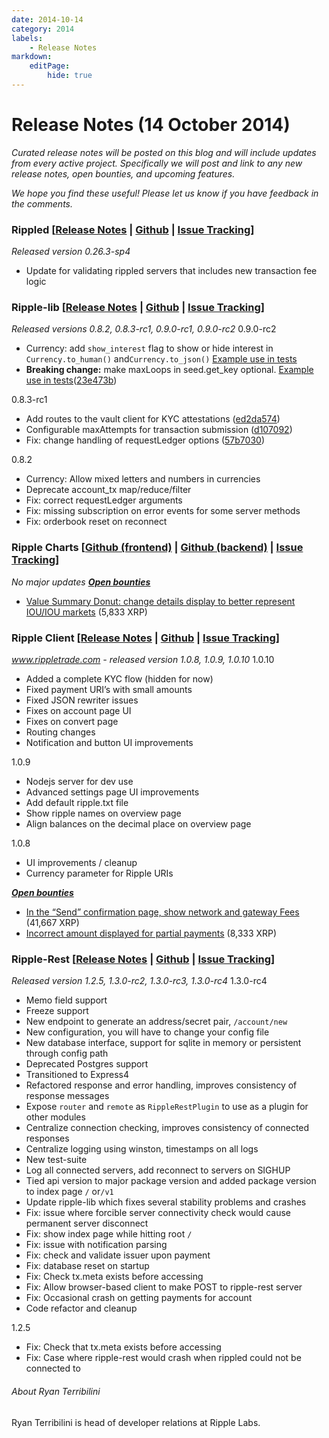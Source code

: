 ```yaml
---
date: 2014-10-14
category: 2014
labels:
    - Release Notes
markdown:
    editPage:
        hide: true
---
```

# Release Notes (14 October 2014)

*Curated release notes will be posted on this blog and will include updates from every active project. Specifically we will post and link to any new release notes, open bounties, and upcoming features.*

*We hope you find these useful! Please let us know if you have feedback in the comments.*

### **Rippled [[Release Notes](https://ripple.com/wiki/Category:Rippled_release_notes) | [Github](https://github.com/ripple/rippled) | [Issue Tracking](https://ripplelabs.atlassian.net/secure/RapidBoard.jspa?rapidView=25)]**

*Released version 0.26.3-sp4*
-   Update for validating rippled servers that includes new transaction fee logic

### **Ripple-lib [[Release Notes](https://github.com/ripple/ripple-lib/releases) | [Github](https://github.com/ripple/ripple-lib) | [Issue Tracking](https://github.com/ripple/ripple-lib/issues)]**

*Released versions 0.8.2, 0.8.3-rc1, 0.9.0-rc1, 0.9.0-rc2* 0.9.0-rc2
-   Currency: add `show_interest` flag to show or hide interest in `Currency.to_human()` and`Currency.to_json()` [Example use in tests](https://github.com/ripple/ripple-lib/blob/947ec3edc2e7c8f1ef097e496bf552c74366e749/test/currency-test.js#L123)
-   **Breaking change:** make maxLoops in seed.get\_key optional. [Example use in tests](https://github.com/ripple/ripple-lib/blob/23e473b6886c457781949c825b3ff48b3984e51f/test/seed-test.js)([23e473b](https://github.com/ripple/ripple-lib/commit/23e473b6886c457781949c825b3ff48b3984e51f))

0.8.3-rc1
-   Add routes to the vault client for KYC attestations ([ed2da574](https://github.com/ripple/ripple-lib/commit/ed2da57475acf5e9d2cf3373858f4274832bd83f))
-   Configurable maxAttempts for transaction submission ([d107092](https://github.com/ripple/ripple-lib/commit/d10709254061e9e4416d2cb78b5cac1ec0d7ffa5))
-   Fix: change handling of requestLedger options ([57b7030](https://github.com/ripple/ripple-lib/commit/57b70300f5f0c7534ede118ddbb5d8762668a4f8))

0.8.2
-   Currency: Allow mixed letters and numbers in currencies
-   Deprecate account\_tx map/reduce/filter
-   Fix: correct requestLedger arguments
-   Fix: missing subscription on error events for some server methods
-   Fix: orderbook reset on reconnect

### **Ripple Charts [[Github (frontend)](https://github.com/ripple/ripplecharts-frontend) | [Github (backend)](https://github.com/ripple/ripple-data-api) | [Issue Tracking](https://ripplelabs.atlassian.net/browse/RC/?selectedTab=com.atlassian.jira.jira-projects-plugin:summary-panel)]**

*No major updates* [***Open bounties***](https://www.bountysource.com/trackers/3954022-ripple-charts)
-   [Value Summary Donut: change details display to better represent IOU/IOU markets](https://www.bountysource.com/issues/3597514-value-summary-donut-change-details-display-to-better-represent-iou-iou-markets) (5,833 XRP)

### **Ripple Client [[Release Notes](https://github.com/ripple/ripple-client/releases) | [Github](https://github.com/ripple/ripple-client) | [Issue Tracking](https://ripplelabs.atlassian.net/secure/RapidBoard.jspa?rapidView=2&view=planning&selectedIssue=RT-1990&quickFilter=38&epics=visible)]**

*www.rippletrade.com - released version 1.0.8, 1.0.9, 1.0.10* 1.0.10
-   Added a complete KYC flow (hidden for now)
-   Fixed payment URI’s with small amounts
-   Fixed JSON rewriter issues
-   Fixes on account page UI
-   Fixes on convert page
-   Routing changes
-   Notification and button UI improvements

1.0.9
-   Nodejs server for dev use
-   Advanced settings page UI improvements
-   Add default ripple.txt file
-   Show ripple names on overview page
-   Align balances on the decimal place on overview page

1.0.8
-   UI improvements / cleanup
-   Currency parameter for Ripple URIs

**[*Open bounties*](https://www.bountysource.com/trackers/3604734-ripple-trade)**
-   [In the “Send” confirmation page, show network and gateway Fees](https://www.bountysource.com/issues/2842674-in-the-send-confirmation-page-show-network-and-gateway-fees) (41,667 XRP)
-   [Incorrect amount displayed for partial payments](https://www.bountysource.com/issues/2842476-incorrect-amount-displayed-for-partial-payments) (8,333 XRP)

### **Ripple-Rest [[Release Notes](https://github.com/ripple/ripple-rest/releases) | [Github](https://github.com/ripple/ripple-rest) | [Issue Tracking](https://ripplelabs.atlassian.net/browse/RA/?selectedTab=com.atlassian.jira.jira-projects-plugin:summary-panel)]**

*Released version 1.2.5, 1.3.0-rc2, 1.3.0-rc3, 1.3.0-rc4* 1.3.0-rc4
-   Memo field support
-   Freeze support
-   New endpoint to generate an address/secret pair, `/account/new`
-   New configuration, you will have to change your config file
-   New database interface, support for sqlite in memory or persistent through config path
-   Deprecated Postgres support
-   Transitioned to Express4
-   Refactored response and error handling, improves consistency of response messages
-   Expose `router` and `remote` as `RippleRestPlugin` to use as a plugin for other modules
-   Centralize connection checking, improves consistency of connected responses
-   Centralize logging using winston, timestamps on all logs
-   New test-suite
-   Log all connected servers, add reconnect to servers on SIGHUP
-   Tied api version to major package version and added package version to index page `/` or`/v1`
-   Update ripple-lib which fixes several stability problems and crashes
-   Fix: issue where forcible server connectivity check would cause permanent server disconnect
-   Fix: show index page while hitting root `/`
-   Fix: issue with notification parsing
-   Fix: check and validate issuer upon payment
-   Fix: database reset on startup
-   Fix: Check tx.meta exists before accessing
-   Fix: Allow browser-based client to make POST to ripple-rest server
-   Fix: Occasional crash on getting payments for account
-   Code refactor and cleanup

1.2.5
-   Fix: Check that tx.meta exists before accessing
-   Fix: Case where ripple-rest would crash when rippled could not be connected to


###### About Ryan Terribilini

Ryan Terribilini is head of developer relations at Ripple Labs.
